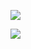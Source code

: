 ![](https://github-readme-stats.vercel.app/api?username=Soraclee&show_icons=true&theme=transparent&text_color=fff&title_color=fff&icon_color=7c8792&count_private=true)

![](https://github-readme-stats.vercel.app/api/top-langs/?username=Soraclee&theme=transparent&text_color=fff&title_color=fff)
